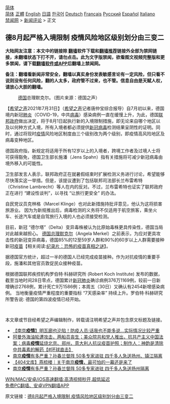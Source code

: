  <!-- 面包屑导航 --> <div class="breadcrumb"><!-- GTranslate: https://gtranslate.io/ -->  <div class="switcher notranslate">  <div class="selected">  <a href="#" onclick="return false;"> 简体</a>  </div>  <div class="option">  <a href="https://www.bannedbook.org" onclick="doGTranslate('zh-CN|zh-CN');jQuery('div.switcher div.selected a').html(jQuery(this).html());return false;" title="简体中文" class="nturl selected"> 简体</a>  <a href="https://www.bannedbook.org/zh-tw/" onclick="doGTranslate('zh-CN|zh-TW');jQuery('div.switcher div.selected a').html(jQuery(this).html());return false;" title="繁體中文" class="nturl"> 正體</a>  <a href="https://www.bannedbook.org/en/" onclick="doGTranslate('zh-CN|en');jQuery('div.switcher div.selected a').html(jQuery(this).html());return false;" title="English" class="nturl"> English</a>  <a href="https://www.bannedbook.org/ja/" onclick="doGTranslate('zh-CN|ja');jQuery('div.switcher div.selected a').html(jQuery(this).html());return false;" title="日本語" class="nturl"> 日語</a>  <a href="https://www.bannedbook.org/ko/" onclick="doGTranslate('zh-CN|ko');jQuery('div.switcher div.selected a').html(jQuery(this).html());return false;" title="한국어" class="nturl"> 한국어</a>  <a href="https://www.bannedbook.org/de/" onclick="doGTranslate('zh-CN|de');jQuery('div.switcher div.selected a').html(jQuery(this).html());return false;" title="Deutsch" class="nturl"> Deutsch</a>  <a href="https://www.bannedbook.org/fr/" onclick="doGTranslate('zh-CN|fr');jQuery('div.switcher div.selected a').html(jQuery(this).html());return false;" title="Français" class="nturl"> Français</a>  <a href="https://www.bannedbook.org/ru/" onclick="doGTranslate('zh-CN|ru');jQuery('div.switcher div.selected a').html(jQuery(this).html());return false;" title="Русский" class="nturl"> Русский</a>  <a href="https://www.bannedbook.org/es/" onclick="doGTranslate('zh-CN|es');jQuery('div.switcher div.selected a').html(jQuery(this).html());return false;" title="Español" class="nturl"> Español</a>  <a href="https://www.bannedbook.org/it/" onclick="doGTranslate('zh-CN|it');jQuery('div.switcher div.selected a').html(jQuery(this).html());return false;" title="Italiano" class="nturl"> Italiano</a>  </div>  </div>      <div class='breadcrumb-sub'><!-- Breadcrumb NavXT 6.3.0 --> <a href="https://www.bannedbook.org/" class="home">禁闻网</a> &gt; <a href="https://www.bannedbook.org/bnews/comments/" class="category">新闻评论</a> &gt; 正文</div></div><h2>德8月起严格入境限制 疫情风险地区级别划分由三变二</h2> <p class="notice"><b>大陆网友注意：本文中的链接除 <a href="https://github.com/bannedbook/fanqiang" >翻墙</a>软件下载和<a href="https://github.com/killgcd/justmysocks/blob/master/README.md">翻墙推荐</a>链接外全部为禁网链接，未翻墙状态下打不开，请勿点击。此为文字版禁闻，欲看图文视频完整版和更多禁闻，请下载<a href="https://github.com/bannedbook/fanqiang">翻墙软件或APP</a>后翻墙上禁闻网。</p><p>备注：翻墙看新闻非常安全，翻墙以真实身份发表敏感言论有一定风险，但只看不说则没有任何风险，翻的人太多，政府管不过来，也不管。信息自由是天赋人权，请放心大胆的翻墙。</b></p>  <div class="entry"> <figure><figcaption><a href="https://www.bannedbook.org/bnews/tag/%e5%be%b7%e5%9b%bd/" class="st_tag internal_tag" rel="tag" title="标签 德国 下的日志">德国</a>总理默克尔。（图片来源：德国之声）</figcaption></figure> <p>【<span class='wp_keywordlink_affiliate'><a href="https://www.soundofhope.org" title="希望之声" target="_blank">希望之声</a></span>2021年7月31日】（<a href="https://www.bannedbook.org/bnews/tag/%e5%b8%8c%e6%9c%9b%e4%b9%8b%e5%a3%b0/" class="st_tag internal_tag" rel="tag" title="标签 希望之声 下的日志">希望之声</a>记者唐仲宝综合报导）自7月初以来，德国境内新冠<a href="https://www.bannedbook.org/bnews/tag/%e8%82%ba%e7%82%8e/" class="st_tag internal_tag" rel="tag" title="标签 肺炎 下的日志">肺炎</a>（COVID-19，中共<a href="https://www.bannedbook.org/bnews/tag/%e7%97%85%e6%af%92/" class="st_tag internal_tag" rel="tag" title="标签 病毒 下的日志">病毒</a>）感染病例一直在缓慢上升，为此，德国<a href="https://www.bannedbook.org/bnews/tag/%e8%81%94%e9%82%a6%e6%94%bf%e5%ba%9c/" class="st_tag internal_tag" rel="tag" title="标签 联邦政府 下的日志">联邦政府</a>做出决定，将于8月1日起执行新的入境限制措施，即无论来自哪个地区以及以何种方式入境，所有入境者都必须提供<a href="https://www.bannedbook.org/bnews/tag/%e6%96%b0%e5%86%a0%e7%97%85%e6%af%92/" class="st_tag internal_tag" rel="tag" title="标签 新冠病毒 下的日志">新冠病毒</a>检测结果呈阴性的证明。同时，通过将现时<a href="https://www.bannedbook.org/bnews/tag/%E7%96%AB%E6%83%85/" class="st_tag internal_tag" rel="tag" title="标签 疫情 下的日志">疫情</a>风险地区制度由三个级别改为两个级别，即疫情高风险地区及病毒变种地区。</p> <p>德国政府指，新规定将适用于所有12岁以上的入境者，跨境工作者及过境人士将可获得豁免，德国卫生部长施潘（Jens Spahn）指有关措施将可减少新冠病毒由境外移入的可能性。</p>  <p>卫生部发言人表示，联邦政府正在就暑假结束时扩展检测义务进行讨论，希望能够尽快落实这一举措。但是，该提议遭到了包括联邦司法部长兰布雷希特（Christine Lambrecht）等人在内的反对。不过，兰布雷希特也证实了联邦政府正在进行 “建设性谈判”，以寻找 “让旅行更安全” 的办法。</p> <p>自民党议员克林格（Marcel Klinge）也对此新措施持批评意见，他认为这将损害旅游业。 因为为新规推出后，病毒检测的义务将不仅适用于航空旅客，乘坐火车、长途汽车或是自驾旅行入境的人也必须接受检测。</p>  <p>目前，新冠 “德尔塔”（Delta）变异毒株被认为比原始毒株更具传染性，德国当局对此越来越担心。 <a href="https://www.bannedbook.org/bnews/tag/%E5%BE%B7%E5%9B%BD%E6%80%BB%E7%90%86%E9%BB%98%E5%85%8B%E5%B0%94/" class="st_tag internal_tag" rel="tag" title="标签 德国总理默克尔 下的日志">德国总理默克尔</a>（Angela Merkel）之前表示，为应对更具攻击性的新冠变异病毒，德国85%的12至59岁人群和90%的60岁以上人群需要接种新冠<span class='wp_keywordlink'><a href="https://www.bannedbook.org/bnews/tculture/20160630/551027.html" title="疫苗" target="_blank">疫苗</a></span>【相关阅读:<a href='https://www.bannedbook.org/bnews/topimagenews/20180408/925060.html' target='_blank'>纪录片：恐怖的疫苗真相之谜</a>】。</p> <p>据德国官方统计，超过一半的德国人已经完成疫苗接种。作为对抗疫情的重要手段，施潘和其他官员敦促民众接种疫苗。 </p>  <p>根据德国联邦疾控机构罗伯特·科赫研究所 (Robert Koch Institute) 发布的数据，截至当地时间28日零点，德国累计<a href="https://www.bannedbook.org/bnews/tag/%e6%96%b0%e5%86%a0%e8%82%ba%e7%82%8e/" class="st_tag internal_tag" rel="tag" title="标签 新冠肺炎 下的日志">新冠肺炎</a>确诊病例376万1169例，较前一日新增确诊2768例，累计死亡9万1586例；本周五（30日）又确认有2454新增感染病例。 当地衡量疫情严重程度的重要指标 “7天感染率” 持续上升。罗伯特·科赫研究所警告说: 德国的第四波疫情已经开始。 </p> <p> </p>  <p>本文章或节目经希望之声编辑制作，转载请注明希望之声并包含原文标题及链接。 </p> <ul class='op-related-articles' title='相关阅读'> <li><a href='https://www.bannedbook.org/bnews/comments/20210801/1597947.html' target='_blank'>【南京<b>疫情</b>】明瓦廊也沦陷！防疫人员:话我也不能多说…实际情况比较严重</a></li> <li><a href='https://www.bannedbook.org/bnews/bannedvideo/20210801/1597935.html' target='_blank'>阿曼外海油轮遭攻击，两船员丧生；美众院共和党人推出，抗共产主义中国法案；病毒<b>疫情</b>延烧北京、郑州，意大利人抗议疫苗护照；制作人：神韵是清除中共毒素的解药【#环球直击】</a></li> <li><a href='https://www.bannedbook.org/bnews/comments/20210801/1597919.html' target='_blank'>南京<b>疫情</b>有多严重？孙春兰督阵 50多专家进驻 四千多人急送扬州、镇江隔离</a></li> <li><a href='https://www.bannedbook.org/bnews/baitai/20210801/1597911.html' target='_blank'>【404文库】燕梳楼｜关于南京<b>疫情</b>，最可怕的一幕还是来了</a></li> <li><a href='https://www.bannedbook.org/bnews/comments/20210801/1597907.html' target='_blank'>南京<b>疫情</b>有多严重？孙春兰督阵 50多专家进驻 四千多人急送扬州隔离</a></li> </ul> <p class="texttj"> <a href="https://github.com/bannedbook/fanqiang/wiki/V2ray%E6%9C%BA%E5%9C%BA" target="_blank">WIN/MAC/安卓/iOS高速翻墙:高清视频秒开,超低延迟</a><br/> <a href="https://github.com/bannedbook/fanqiang/wiki/%E7%A6%81%E9%97%BB%E7%BD%91%E5%AE%89%E5%8D%93%E7%BF%BB%E5%A2%99%E6%96%B0%E9%97%BBAPP" target="_blank">免费PC翻墙、安卓VPN翻墙APP</a></p><p>原文链接：<a class="src_link"  href="https://www.soundofhope.org/post/531113" target="_blank">德8月起严格入境限制 疫情风险地区级别划分由三变二</a></p><a name='sharetosocial'></a>  <div style="margin-bottom:5px;padding-bottom:5px;clear:both"> <div id="archive-pix-1" class="banner-ads"> <!-- AuctionX Display platform tag START --> <div id="26318x728x90x621x_ADSLOT2" clicktrack="%%CLICK_URL_ESC%%"></div> <!-- AuctionX Display platform tag END --> </div> <div id="archive-pix-2" class="banner-ads"> <!-- AuctionX Display platform tag START --> <div id="26315x300x250x621x_ADSLOT2" clicktrack="%%CLICK_URL_ESC%%"></div> <!-- AuctionX Display platform tag END --> </div> </div>  <div id="archive-pix-1" class="banner-ads"> <!-- AuctionX Display platform tag START --> <div id="26318x728x90x621x_ADSLOT3" clicktrack="%%CLICK_URL_ESC%%"></div> <!-- AuctionX Display platform tag END --> </div> </div><!--END ENTRY--> 